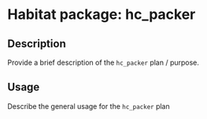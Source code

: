 # Habitat package: hc_packer

## Description

Provide a brief description of the `hc_packer` plan / purpose.

## Usage

Describe the general usage for the `hc_packer` plan
